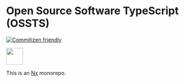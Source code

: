 # Open Source Software TypeScript (OSSTS)

[![Commitizen friendly](https://img.shields.io/badge/commitizen-friendly-brightgreen.svg)](http://commitizen.github.io/cz-cli/)

<a href="https://nx.dev" target="_blank" rel="noreferrer"><img src="https://raw.githubusercontent.com/nrwl/nx/master/images/nx-logo.png" width="45"></a>

This is an [Nx](https://nx.dev) monorepo.
